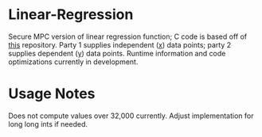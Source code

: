 # Linear-Regression
Secure MPC version of linear regression function; C code is based off of [this](https://www.github.com/samuelhavron/linear-regression) repository. Party 1 supplies independent ([x](testx.dat)) data points; party 2 supplies dependent ([y](testy.dat)) data points. Runtime information and code optimizations currently in development.

# Usage Notes
Does not compute values over 32,000 currently. Adjust implementation for long long ints if needed.